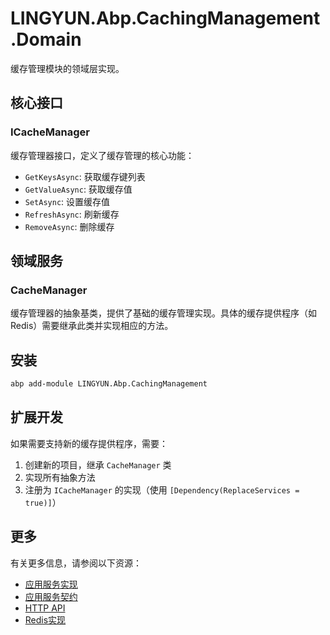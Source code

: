 # LINGYUN.Abp.CachingManagement.Domain

缓存管理模块的领域层实现。

## 核心接口

### ICacheManager

缓存管理器接口，定义了缓存管理的核心功能：

* `GetKeysAsync`: 获取缓存键列表
* `GetValueAsync`: 获取缓存值
* `SetAsync`: 设置缓存值
* `RefreshAsync`: 刷新缓存
* `RemoveAsync`: 删除缓存

## 领域服务

### CacheManager

缓存管理器的抽象基类，提供了基础的缓存管理实现。具体的缓存提供程序（如Redis）需要继承此类并实现相应的方法。

## 安装

```bash
abp add-module LINGYUN.Abp.CachingManagement
```

## 扩展开发

如果需要支持新的缓存提供程序，需要：

1. 创建新的项目，继承 `CacheManager` 类
2. 实现所有抽象方法
3. 注册为 `ICacheManager` 的实现（使用 `[Dependency(ReplaceServices = true)]`）

## 更多

有关更多信息，请参阅以下资源：

* [应用服务实现](../LINGYUN.Abp.CachingManagement.Application/README.md)
* [应用服务契约](../LINGYUN.Abp.CachingManagement.Application.Contracts/README.md)
* [HTTP API](../LINGYUN.Abp.CachingManagement.HttpApi/README.md)
* [Redis实现](../LINGYUN.Abp.CachingManagement.StackExchangeRedis/README.md)
